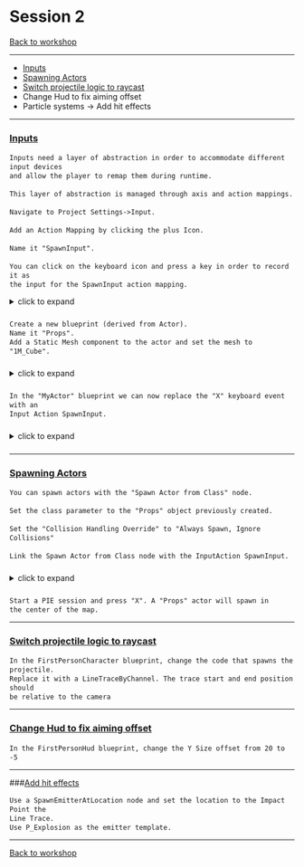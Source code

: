 # Session 2
[Back to workshop](https://github.com/Bleeck/UE_Workshop)

---
* [Inputs](https://github.com/Bleeck/UE_Workshop/blob/master/Session_2.md#inputs)
* [Spawning Actors](https://github.com/Bleeck/UE_Workshop/blob/master/Session_2.md#spawning-actors)
* [Switch projectile logic to raycast](https://github.com/Bleeck/UE_Workshop/blob/master/Session_2.md#switch-projectile-logic-to-raycast)
* Change Hud to fix aiming offset
* Particle systems -> Add hit effects
---
### [Inputs](https://github.com/Bleeck/UE_Workshop/blob/main/Session_2.md)

    Inputs need a layer of abstraction in order to accommodate different input devices
    and allow the player to remap them during runtime.

    This layer of abstraction is managed through axis and action mappings.

    Navigate to Project Settings->Input.

    Add an Action Mapping by clicking the plus Icon.

    Name it "SpawnInput".

    You can click on the keyboard icon and press a key in order to record it as
    the input for the SpawnInput action mapping.

  <details>
  <summary>click to expand </summary>

  ![](./Assets/Session2/Inputs/1.jpg)
  </details>   

###

    Create a new blueprint (derived from Actor).
    Name it "Props".
    Add a Static Mesh component to the actor and set the mesh to "1M_Cube".

###

  <details>
  <summary>click to expand </summary>

  ![](./Assets/Session2/Inputs/2.jpg)
  ![](./Assets/Session2/Inputs/3.jpg)
  </details>   

###

    In the "MyActor" blueprint we can now replace the "X" keyboard event with an
    Input Action SpawnInput.

###

  <details>
  <summary>click to expand </summary>

  ![](./Assets/Session2/Inputs/4.jpg)
  </details>   

###

---

### [Spawning Actors](https://github.com/Bleeck/UE_Workshop/blob/main/Session_2.md)

    You can spawn actors with the "Spawn Actor from Class" node.

    Set the class parameter to the "Props" object previously created.

    Set the "Collision Handling Override" to "Always Spawn, Ignore Collisions"

    Link the Spawn Actor from Class node with the InputAction SpawnInput.

###

  <details>
  <summary>click to expand </summary>

  ![](./Assets/Session2/Spawn/1.jpg)
  </details>   

###

    Start a PIE session and press "X". A "Props" actor will spawn in
    the center of the map.
---
### [Switch projectile logic to raycast](https://github.com/Bleeck/UE_Workshop/blob/main/Session_2.md)

    In the FirstPersonCharacter blueprint, change the code that spawns the projectile.
    Replace it with a LineTraceByChannel. The trace start and end position should
    be relative to the camera

---
### [Change Hud to fix aiming offset](https://github.com/Bleeck/UE_Workshop/blob/main/Session_2.md)

    In the FirstPersonHud blueprint, change the Y Size offset from 20 to -5
---
###[Add hit effects](https://github.com/Bleeck/UE_Workshop/blob/main/Session_2.md)

    Use a SpawnEmitterAtLocation node and set the location to the Impact Point the
    Line Trace.
    Use P_Explosion as the emitter template.

---
[Back to workshop](https://github.com/Bleeck/UE_Workshop)
